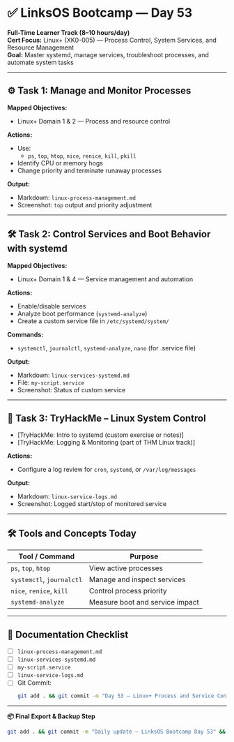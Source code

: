 # ✅ LinksOS Bootcamp — Day 53

**Full-Time Learner Track (8–10 hours/day)**  
**Cert Focus:** Linux+ (XK0-005) — Process Control, System Services, and Resource Management  
**Goal:** Master systemd, manage services, troubleshoot processes, and automate system tasks

---

## ⚙️ Task 1: Manage and Monitor Processes

**Mapped Objectives:**  
- Linux+ Domain 1 & 2 — Process and resource control

**Actions:**  
- Use:
  - `ps`, `top`, `htop`, `nice`, `renice`, `kill`, `pkill`  
- Identify CPU or memory hogs  
- Change priority and terminate runaway processes

**Output:**  
- Markdown: `linux-process-management.md`  
- Screenshot: `top` output and priority adjustment

---

## 🛠️ Task 2: Control Services and Boot Behavior with systemd

**Mapped Objectives:**  
- Linux+ Domain 1 & 4 — Service management and automation

**Actions:**  
- Enable/disable services  
- Analyze boot performance (`systemd-analyze`)  
- Create a custom service file in `/etc/systemd/system/`

**Commands:**  
- `systemctl`, `journalctl`, `systemd-analyze`, `nano` (for .service file)

**Output:**  
- Markdown: `linux-services-systemd.md`  
- File: `my-script.service`  
- Screenshot: Status of custom service

---

## 🧪 Task 3: TryHackMe – Linux System Control

- [TryHackMe: Intro to systemd (custom exercise or notes)]  
- [TryHackMe: Logging & Monitoring (part of THM Linux track)]

**Actions:**  
- Configure a log review for `cron`, `systemd`, or `/var/log/messages`

**Output:**  
- Markdown: `linux-service-logs.md`  
- Screenshot: Logged start/stop of monitored service

---

## 🛠️ Tools and Concepts Today

| Tool / Command     | Purpose                                      |
|--------------------|----------------------------------------------|
| `ps`, `top`, `htop`| View active processes                        |
| `systemctl`, `journalctl` | Manage and inspect services           |
| `nice`, `renice`, `kill` | Control process priority               |
| `systemd-analyze`  | Measure boot and service impact              |

---

## 📁 Documentation Checklist

- [ ] `linux-process-management.md`  
- [ ] `linux-services-systemd.md`  
- [ ] `my-script.service`  
- [ ] `linux-service-logs.md`  
- [ ] Git Commit:
  ```bash
  git add . && git commit -m "Day 53 – Linux+ Process and Service Control" && git push origin main
  ```

---

**📦 Final Export & Backup Step**

```bash
git add . && git commit -m "Daily update – LinksOS Bootcamp Day 53" && git push origin main
```
